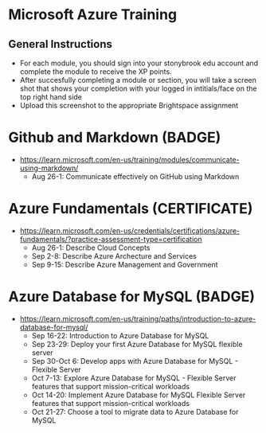 # Microsoft Azure Training 
## General Instructions 
- For each module, you should sign into your stonybrook edu account and complete the module to receive the XP points.
- After succesfully completing a module or section, you will take a screen shot that shows your completion with your logged in intitials/face on the top right hand side 
- Upload this screenshot to the appropriate Brightspace assignment 

# Github and Markdown (BADGE)
- https://learn.microsoft.com/en-us/training/modules/communicate-using-markdown/
    * Aug 26-1: Communicate effectively on GitHub using Markdown

# Azure Fundamentals (CERTIFICATE)
- https://learn.microsoft.com/en-us/credentials/certifications/azure-fundamentals/?practice-assessment-type=certification 
    * Aug 26-1: Describe Cloud Concepts 
    * Sep 2-8:  Describe Azure Archecture and Services 
    * Sep 9-15: Describe Azure Management and Government 

# Azure Database for MySQL (BADGE)
- https://learn.microsoft.com/en-us/training/paths/introduction-to-azure-database-for-mysql/ 
    * Sep 16-22: Introduction to Azure Database for MySQL
    * Sep 23-29: Deploy your first Azure Database for MySQL flexible server
    * Sep 30-Oct 6: Develop apps with Azure Database for MySQL - Flexible Server 
    * Oct 7-13: Explore Azure Database for MySQL - Flexible Server features that support mission-critical workloads 
    * Oct 14-20: Implement Azure Database for MySQL Flexible Server features that support mission-critical workloads
    * Oct 21-27: Choose a tool to migrate data to Azure Database for MySQL
